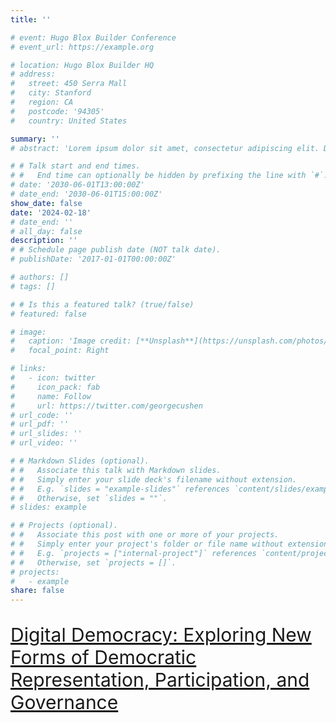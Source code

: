 ```yaml
---
title: ''

# event: Hugo Blox Builder Conference
# event_url: https://example.org

# location: Hugo Blox Builder HQ
# address:
#   street: 450 Serra Mall
#   city: Stanford
#   region: CA
#   postcode: '94305'
#   country: United States

summary: ''
# abstract: 'Lorem ipsum dolor sit amet, consectetur adipiscing elit. Duis posuere tellusac convallis placerat. Proin tincidunt magna sed ex sollicitudin condimentum. Sed ac faucibus dolor, scelerisque sollicitudin nisi. Cras purus urna, suscipit quis sapien eu, pulvinar tempor diam.'

# # Talk start and end times.
# #   End time can optionally be hidden by prefixing the line with `#`.
# date: '2030-06-01T13:00:00Z'
# date_end: '2030-06-01T15:00:00Z'
show_date: false
date: '2024-02-18'
# date_end: ''
# all_day: false
description: ''
# # Schedule page publish date (NOT talk date).
# publishDate: '2017-01-01T00:00:00Z'

# authors: []
# tags: []

# # Is this a featured talk? (true/false)
# featured: false

# image:
#   caption: 'Image credit: [**Unsplash**](https://unsplash.com/photos/bzdhc5b3Bxs)'
#   focal_point: Right

# links:
#   - icon: twitter
#     icon_pack: fab
#     name: Follow
#     url: https://twitter.com/georgecushen
# url_code: ''
# url_pdf: ''
# url_slides: ''
# url_video: ''

# # Markdown Slides (optional).
# #   Associate this talk with Markdown slides.
# #   Simply enter your slide deck's filename without extension.
# #   E.g. `slides = "example-slides"` references `content/slides/example-slides.md`.
# #   Otherwise, set `slides = ""`.
# slides: example

# # Projects (optional).
# #   Associate this post with one or more of your projects.
# #   Simply enter your project's folder or file name without extension.
# #   E.g. `projects = ["internal-project"]` references `content/project/deep-learning/index.md`.
# #   Otherwise, set `projects = []`.
# projects:
#   - example
share: false
---
```

<!-- <style>
/* 修改 body 的文字颜色为 #666666 (深灰) */
body {
    color: #666666 !important;
}
</style> -->

<!-- # <span style="color:black;">**Talks**</span> -->

[<p style="font-size: 30px;">Digital Democracy: Exploring New Forms of Democratic Representation, Participation, and Governance</p>](https://participedia.net/participediaschool)

<!-- August 11-15, 2025 | Tsinghua University in Beijing, China and the International University of Japan in Minami Uonuma, Niigata, Japan

Participedia School 2025 Rio - China
Intelligent and digital technologies have emerged as a major force in reshaping democratic institutions and public governance worldwide. Currently, over ten cities are piloting digital local democracy or participatory initiatives across China. To understand these innovative practices, examine emerging issues and tensions in the development of public digital infrastructures, and identify areas of improvement, we are pleased to announce Participedia School on Digital Democracy: Exploring New Forms of Democratic Representation, Participation, and Governance (August 11-15, 2025). The Participedia School program will span over 40 hours across 4 days, and two countries (China and Japan).

Participedia School 2025 on Digital Democracy aims to:
1. Empower the Next Generation of Researchers: Offer aspiring scholars and practitioners in digital democracy an immersive experience, engaging with the latest innovations, research, and real-world applications in the field.
2. Explore Emerging Challenges and Opportunities: Examine key issues arising from recent digital democracy initiatives, such as creating E-forums to foster greater public participation and enhance the quality of deliberative processes. The program also delves into how digital tools can expand and reimagine traditional electoral representation frameworks.
3. Foster Innovation and Collaboration: Identify critical gaps and opportunities for collaboration in addressing pressing challenges, including combating digital fraud, ensuring equitable access, and enhancing trust and transparency in democratic systems.

### Week Overview
What: This Participedia School will explore digital democracy through themes of AI and democracy, digital participation, digital deliberative democracy, algorithms in democratic oversight, public digital infrastructure, democratic integrity, and technological safeguards against digital fraud. It will span over 40 hours across 4 classroom days. The curriculum will also encourage students to utilize Participedia’s case repository.

When: August 11-15, 2025

Where:
August 11-12, 2025: Tsinghua University in Beijing, China
August 3, 2025: Travel
August 14-15, 2025: International University of Japan in Minami Uonuma, Niigata, Japan
Who: Graduate students, faculty, community leaders, local government officials, Participedia researchers, and professionals whose work can be enhanced by deepening understanding and engagement with digital democracy. The program aims to host 80 in-person participants, with additional attendees joining online. In addition to regional based registrants, we have space for up to 20 self-funded international participants.

Fee Schedule:
$300 USD to be paid by March 2025

[Registration](https://participedia.net/participediaschool). -->

<!-- {{% callout note %}}
Click on the **Slides** button above to view the built-in slides feature.
{{% /callout %}}

Slides can be added in a few ways:

- **Create** slides using Hugo Blox Builder's [_Slides_](https://docs.hugoblox.com/reference/content-types/) feature and link using `slides` parameter in the front matter of the talk file
- **Upload** an existing slide deck to `static/` and link using `url_slides` parameter in the front matter of the talk file
- **Embed** your slides (e.g. Google Slides) or presentation video on this page using [shortcodes](https://docs.hugoblox.com/reference/markdown/).

Further event details, including [page elements](https://docs.hugoblox.com/reference/markdown/) such as image galleries, can be added to the body of this page. -->
